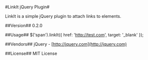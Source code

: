 #LinkIt jQuery Plugin#

LinkIt is a simple jQuery plugin to attach links to elements.

##Version##
0.2.0

##Usage##
    $('span').linkIt({
			href: 'http://test.com',
			target: '_blank'
		});

##Vendors##
jQuery - [http://jquery.com](http://jquery.com)

##License##
MIT License